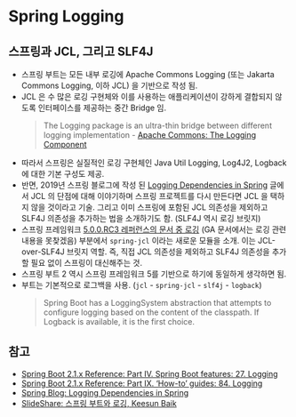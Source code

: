 # Spring Logging

## 스프링과 JCL, 그리고 SLF4J
- 스프링 부트는 모든 내부 로깅에 Apache Commons Logging (또는 Jakarta Commons Logging, 이하 JCL) 을 기반으로 작성 됨.
- JCL 은 수 많은 로깅 구현체와 이를 사용하는 애플리케이션이 강하게 결합되지 않도록 인터페이스를 제공하는 중간 Bridge 임.
    > The Logging package is an ultra-thin bridge between different logging implementation - [Apache Commons: The Logging Component](https://commons.apache.org/proper/commons-logging/index.html#The_Logging_Component)
- 따라서 스프링은 실질적인 로깅 구현체인 Java Util Logging, Log4J2, Logback 에 대한 기본 구성도 제공.
- 반면, 2019년 스프링 블로그에 작성 된 [Logging Dependencies in Spring](https://spring.io/blog/2009/12/04/logging-dependencies-in-spring/) 글에서 JCL 의 단점에 대해 이야기하며 스프링 프로젝트를 다시 만든다면 JCL 을 택하지 않을 것이라고 기술. 그리고 이미 스프링에 포함된 JCL 의존성을 제외하고 SLF4J 의존성을 추가하는 법을 소개하기도 함. (SLF4J 역시 로깅 브릿지)
- 스프링 프레임워크 [5.0.0.RC3 레퍼런스의 문서 중 로깅](https://docs.spring.io/spring-framework/docs/5.0.0.RC3/spring-framework-reference/overview.html#overview-logging) (GA 문서에서는 로깅 관련 내용을 못찾겠음) 부분에서 `spring-jcl` 이라는 새로운 모듈을 소개. 이는 JCL-over-SLF4J 브릿지 역할. 즉, 직접 JCL 의존성을 제외하고 SLF4J 의존성을 추가할 필요 없이 스프링이 대신해주는 것.
- 스프링 부트 2 역시 스프링 프레임워크 5를 기반으로 하기에 동일하게 생각하면 됨.
- 부트는 기본적으로 로그백을 사용. (`jcl` - `spring-jcl` - `slf4j` - `logback`)
    > Spring Boot has a LoggingSystem abstraction that attempts to configure logging based on the content of the classpath. If Logback is available, it is the first choice.



## 참고
- [Spring Boot 2.1.x Reference: Part IV. Spring Boot features: 27. Logging
](https://docs.spring.io/spring-boot/docs/2.1.x/reference/html/boot-features-logging.html)
- [Spring Boot 2.1.x Reference: Part IX. ‘How-to’ guides: 84. Logging
](https://docs.spring.io/spring-boot/docs/2.1.x/reference/html/howto-logging.html)
- [Spring Blog: Logging Dependencies in Spring](https://spring.io/blog/2009/12/04/logging-dependencies-in-spring/)
- [SlideShare: 스프링 부트와 로깅, Keesun Baik](https://www.slideshare.net/whiteship/ss-47273947)
